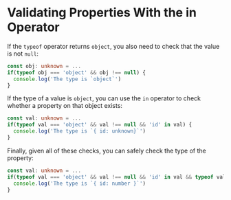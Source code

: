 # Validating Properties With the in Operator

If the `typeof` operator returns `object`, you also need to check that the value is not `null`:

```typescript
const obj: unknown = ...
if(typeof obj === 'object' && obj !== null) {
  console.log('The type is `object`')
}
```

If the type of a value is `object`, you can use the `in` operator to check whether a property on that object exists:

```typescript
const val: unknown = ...
if(typeof val === 'object' && val !== null && 'id' in val) {
  console.log('The type is `{ id: unknown}`')
}
```

Finally, given all of these checks, you can safely check the type of the property:

```typescript
const val: unknown = ...
if(typeof val === 'object' && val !== null && 'id' in val && typeof val.id === 'number') {
  console.log('The type is `{ id: number }`')
}
```
